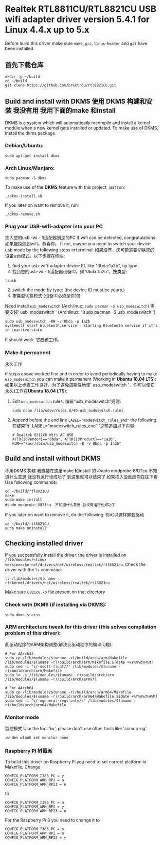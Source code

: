 # Realtek RTL8811CU/RTL8821CU USB wifi adapter driver version 5.4.1 for Linux 4.4.x up to 5.x

Before build this driver make sure `make`, `gcc`, `linux-header` and `git` have been installed.

## 首先下载仓库
```
mkdir -p ~/build
cd ~/build
git clone https://github.com/brektrou/rtl8821CU.git
```
## Build and install with DKMS 使用 DKMS 构建和安装 我没有用 我用下面的make 和install

DKMS is a system which will automatically recompile and install a kernel module when a new kernel gets installed or updated. To make use of DKMS, install the dkms package.

### Debian/Ubuntu:
```
sudo apt-get install dkms
```
### Arch Linux/Manjaro:
```
sudo pacman -S dkms
```
To make use of the **DKMS** feature with this project, just run:
```
./dkms-install.sh
```
If you later on want to remove it, run:
```
./dkms-remove.sh
```

### Plug your USB-wifi-adapter into your PC
插入您的usb -wi - fi适配器到您的PC
If wifi can be detected, congratulations.
如果能探测到wifi，恭喜你。
If not, maybe you need to switch your device usb mode by the following steps in terminal:
如果没有，您可能需要切换您的设备usb模式，以下步骤在终端:
1. find your usb-wifi-adapter device ID, like "0bda:1a2b", by type:
1. 找到您的usb-wi - fi适配器设备ID，如“0bda:1a2b”，按类型:
```
lsusb
```
2. switch the mode by type: (the device ID must be yours.)
2. 按类型切换模式:(设备ID必须是你的)

Need install `usb_modeswitch` (Archlinux: `sudo pacman -S usb_modeswitch`)
需要安装' usb_modeswitch ' (Archlinux: ' sudo pacman -S usb_modeswitch ')
```
sudo usb_modeswitch -KW -v 0bda -p 1a2b
systemctl start bluetooth.service - starting Bluetooth service if it's in inactive state
```

It should work.
它应该工作。
### Make it permanent
   永久工作

If steps above worked fine and in order to avoid periodically having to make `usb_modeswitch` you can make it permanent (Working in **Ubuntu 18.04 LTS**):
如果以上步骤工作良好，为了避免周期性地使' usb_modeswitch '，你可以使它永久(工作在**Ubuntu 18.04 LTS**):
1. Edit `usb_modeswitch` rules:
 编辑“usb_modeswitch”规则:

   ```bash
   sudo nano /lib/udev/rules.d/40-usb_modeswitch.rules
   ```

2. Append before the end line `LABEL="modeswitch_rules_end"` the following:
  在结束行' LABEL="modeswitch_rules_end" '之前追加以下内容:
   ```
   # Realtek 8211CU Wifi AC USB
   ATTR{idVendor}=="0bda", ATTR{idProduct}=="1a2b", RUN+="/usr/sbin/usb_modeswitch -K -v 0bda -p 1a2b"
   ```   

## Build and install without DKMS   
不用DKMS 构建  我直接在这里make 和install 的  #sudo modprobe 8821cu  不知道什么意思 我没有运行也成功了  到这里就可以结束了  如果插入没反应你在往下看
Use following commands:
```
cd ~/build/rtl8821CU
make
sudo make install
#sudo modprobe 8821cu  不知道什么意思 我没有运行也成功了
```
If you later on want to remove it, do the following:
你可以这样卸载驱动 
```
cd ~/build/rtl8821CU
sudo make uninstall
```
## Checking installed driver
If you successfully install the driver, the driver is installed on `/lib/modules/<linux version>/kernel/drivers/net/wireless/realtek/rtl8821cu`. Check the driver with the `ls` command:
```
ls /lib/modules/$(uname -r)/kernel/drivers/net/wireless/realtek/rtl8821cu
```
Make sure `8821cu.ko` file present on that directory

### Check with **DKMS** (if installing via **DKMS**):

``
sudo dkms status
``
### ARM architecture tweak for this driver (this solves compilation problem of this driver):
此驱动程序的ARM架构调整(解决此驱动程序的编译问题):
```
# For AArch32
sudo cp /lib/modules/$(uname -r)/build/arch/arm/Makefile /lib/modules/$(uname -r)/build/arch/arm/Makefile.$(date +%Y%m%d%H%M)
sudo sed -i 's/-msoft-float//' /lib/modules/$(uname -r)/build/arch/arm/Makefile
sudo ln -s /lib/modules/$(uname -r)/build/arch/arm /lib/modules/$(uname -r)/build/arch/armv7l

# For AArch64
sudo cp /lib/modules/$(uname -r)/build/arch/arm64/Makefile /lib/modules/$(uname -r)/build/arch/arm64/Makefile.$(date +%Y%m%d%H%M)
sudo sed -i 's/-mgeneral-regs-only//' /lib/modules/$(uname -r)/build/arch/arm64/Makefile

```
### Monitor mode
监控模式
Use the tool 'iw', please don't use other tools like 'airmon-ng'
```
iw dev wlan0 set monitor none
```
### Raspberry Pi 树莓派
To build this driver on Raspberry Pi you need to set correct platform in Makefile. Change
```
CONFIG_PLATFORM_I386_PC = y
CONFIG_PLATFORM_ARM_RPI = n
CONFIG_PLATFORM_ARM_RPI3 = n
```
to
```
CONFIG_PLATFORM_I386_PC = n
CONFIG_PLATFORM_ARM_RPI = y
CONFIG_PLATFORM_ARM_RPI3 = n
```
For the Raspberry Pi 3 you need to change it to
```
CONFIG_PLATFORM_I386_PC = n
CONFIG_PLATFORM_ARM_RPI = n
CONFIG_PLATFORM_ARM_RPI3 = y
```
